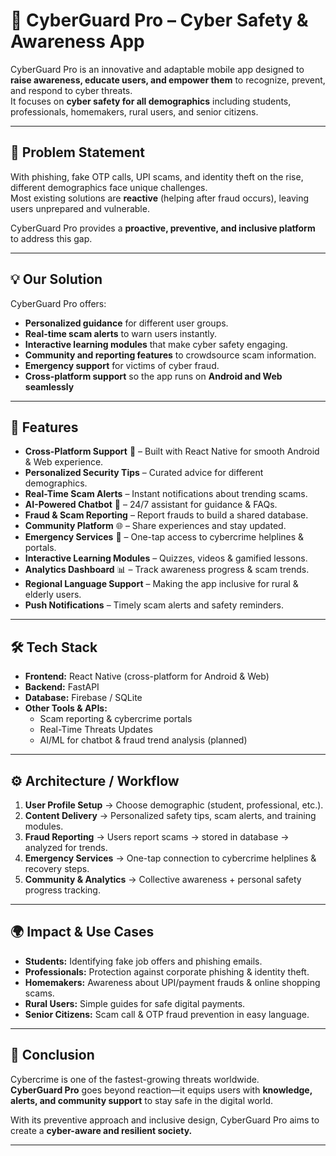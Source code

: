 # 🔐 CyberGuard Pro – Cyber Safety & Awareness App

CyberGuard Pro is an innovative and adaptable mobile app designed to **raise awareness, educate users, and empower them** to recognize, prevent, and respond to cyber threats.  
It focuses on **cyber safety for all demographics** including students, professionals, homemakers, rural users, and senior citizens.  

---

## 🚨 Problem Statement
With phishing, fake OTP calls, UPI scams, and identity theft on the rise, different demographics face unique challenges.  
Most existing solutions are **reactive** (helping after fraud occurs), leaving users unprepared and vulnerable.  

CyberGuard Pro provides a **proactive, preventive, and inclusive platform** to address this gap.

---

## 💡 Our Solution
CyberGuard Pro offers:
- **Personalized guidance** for different user groups.  
- **Real-time scam alerts** to warn users instantly.  
- **Interactive learning modules** that make cyber safety engaging.  
- **Community and reporting features** to crowdsource scam information.  
- **Emergency support** for victims of cyber fraud.
- **Cross-platform support** so the app runs on **Android and Web seamlessly**

---

## 🔑 Features

- **Cross-Platform Support** 📱 – Built with React Native for smooth Android & Web experience.
- **Personalized Security Tips** – Curated advice for different demographics.  
- **Real-Time Scam Alerts** – Instant notifications about trending scams.  
- **AI-Powered Chatbot** 🤖 – 24/7 assistant for guidance & FAQs.  
- **Fraud & Scam Reporting** – Report frauds to build a shared database.  
- **Community Platform** 🌐 – Share experiences and stay updated.  
- **Emergency Services** 🚨 – One-tap access to cybercrime helplines & portals.  
- **Interactive Learning Modules** – Quizzes, videos & gamified lessons.  
- **Analytics Dashboard** 📊 – Track awareness progress & scam trends.  
- **Regional Language Support** – Making the app inclusive for rural & elderly users.  
- **Push Notifications** – Timely scam alerts and safety reminders.  

---

## 🛠️ Tech Stack
- **Frontend:** React Native  (cross-platform for Android & Web)
- **Backend:** FastAPI  
- **Database:** Firebase / SQLite  
- **Other Tools & APIs:**  
  - Scam reporting & cybercrime portals  
  - Real-Time Threats Updates 
  - AI/ML for chatbot & fraud trend analysis (planned)  

---

## ⚙️ Architecture / Workflow
1. **User Profile Setup** → Choose demographic (student, professional, etc.).  
2. **Content Delivery** → Personalized safety tips, scam alerts, and training modules.  
3. **Fraud Reporting** → Users report scams → stored in database → analyzed for trends.  
4. **Emergency Services** → One-tap connection to cybercrime helplines & recovery steps.  
5. **Community & Analytics** → Collective awareness + personal safety progress tracking.  

---

## 🌍 Impact & Use Cases
- **Students:** Identifying fake job offers and phishing emails.  
- **Professionals:** Protection against corporate phishing & identity theft.  
- **Homemakers:** Awareness about UPI/payment frauds & online shopping scams.  
- **Rural Users:** Simple guides for safe digital payments.  
- **Senior Citizens:** Scam call & OTP fraud prevention in easy language.  

---

## 📌 Conclusion
Cybercrime is one of the fastest-growing threats worldwide.  
**CyberGuard Pro** goes beyond reaction—it equips users with **knowledge, alerts, and community support** to stay safe in the digital world.  

With its preventive approach and inclusive design, CyberGuard Pro aims to create a **cyber-aware and resilient society.**

---
